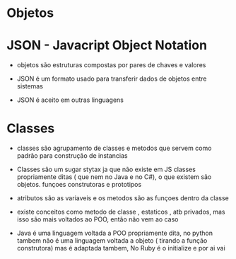 # Objetos

# JSON - Javacript Object Notation

- objetos são estruturas compostas por pares de chaves e valores

- JSON é um formato usado para transferir dados de objetos entre sistemas

- JSON é aceito em outras linguagens

# Classes

- classes são agrupamento de classes e metodos que servem como padrão para construção de instancias

- Classes são um sugar stytax ja que não existe em JS classes propriamente ditas ( que nem no Java e no C#), o que existem são objetos. funçoes construtoras e prototipos

- atributos são as variaveis e os metodos são as funçoes dentro da classe

- existe conceitos como metodo de classe , estaticos , atb privados, mas isso são mais voltados ao POO, então não vem ao caso

- Java é uma linguagem voltada a POO propriamente dita, no python tambem não é uma linguagem voltada a objeto ( tirando a função construtora) mas é adaptada tambem,
  No Ruby é o initialize e por ai vai

